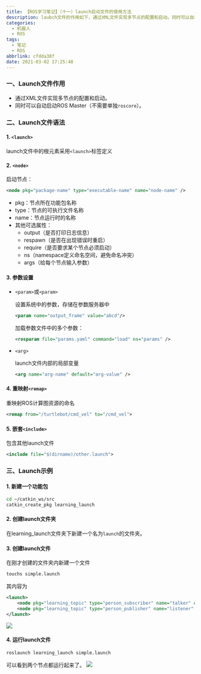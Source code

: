 ```yaml
---
title: 【ROS学习笔记】（十一）launch启动文件的使用方法
description: laubch文件的作用如下，通过XML文件实现多节点的配置和启动。同时可以自动启动ROS Master（不需要单独roscore）。
categories:
  - 机器人
  - ROS
tags:
  - 笔记
  - ROS
abbrlink: cfdda38f
date: 2021-03-02 17:25:48
---
```




### 一、Launch文件作用

* 通过XML文件实现多节点的配置和启动。
* 同时可以自动启动ROS Master（不需要单独`roscore`）。

### 二、Launch文件语法

#### 1. `<launch>`

launch文件中的根元素采用`<launch>`标签定义

#### 2. `<node>`

启动节点：
```xml
<node pkg="package-name" type="executable-name" name="node-name" />
```
* pkg：节点所在功能包名称
* type：节点的可执行文件名称
* name：节点运行时的名称
* 其他可选属性：
  * output（是否打印日志信息）
  * respawn（是否在出现错误时重启）
  * require（是否要求某个节点必须启动）
  * ns（namespace定义命名空间，避免命名冲突）
  * args（给每个节点输入参数）

#### 3. 参数设置

* `<param>`或`<param>`

  设置系统中的参数，存储在参数服务器中

  ```xml
  <param name="output_frame" value="abcd"/>
  ```

  加载参数文件中的多个参数：

  ```xml
  <rosparam file="params.yaml" command="load" ns="params" />
  ```

* `<arg>`

  launch文件内部的局部变量

  ```xml
  <arg name="arg-name" default="arg-value" />
  ```

#### 4. 重映射`<remap>`

重映射ROS计算图资源的命名

```xml
<remap from="/turtlebot/cmd_vel" to="/cmd_vel">
```

#### 5. 嵌套`<include>`

包含其他launch文件

```xml
<include file="$(dirname)/other.launch">
```

### 三、Launch示例

#### 1. 新建一个功能包

```bash
cd ~/catkin_ws/src
catkin_create_pkg learning_launch
```

#### 2. 创建launch文件夹

在learning_launch文件夹下新建一个名为`launch`的文件夹。

#### 3. 创建launch文件

在刚才创建的文件夹内新建一个文件

```bash
touchs simple.launch
```

其内容为

```xml
<launch>
    <node pkg="learning_topic" type="person_subscriber" name="talker" output="screen" />
    <node pkg="learning_topic" type="person_publisher" name="listener" output="screen" /> 
</launch>
```
![](https://img.mahaofei.com/img/202112231702958-ros-notes11-1.png)

#### 4. 运行launch文件

```bash
roslaunch learning_launch simple.launch
```

可以看到两个节点都运行起来了。
![](https://img.mahaofei.com/img/202112231702374-ros-notes11-2.png)
